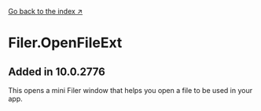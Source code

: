[Go back to the index &nearr;](README.md)
# Filer.OpenFileExt
## Added in 10.0.2776
This opens a mini Filer window that helps you open a file to be used in your app.